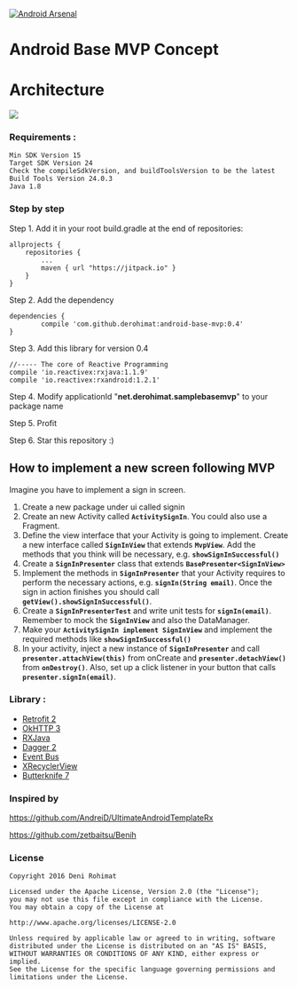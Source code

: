 [![Android Arsenal](https://img.shields.io/badge/Android%20Arsenal-Android%20Base%20MVP%20Concept-blue.svg?style=flat)](https://android-arsenal.com/details/1/4213)

# Android Base MVP Concept

# Architecture
<img src="https://github.com/derohimat/android-base-mvp/blob/master/architecture_diagram.png">

### Requirements :
	Min SDK Version 15
	Target SDK Version 24
	Check the compileSdkVersion, and buildToolsVersion to be the latest
	Build Tools Version 24.0.3
	Java 1.8

### Step by step

Step 1. Add it in your root build.gradle at the end of repositories:

	allprojects {
		repositories {
			...
			maven { url "https://jitpack.io" }
		}
	}

Step 2. Add the dependency

	dependencies {
	        compile 'com.github.derohimat:android-base-mvp:0.4'
	}

Step 3. Add this library for version 0.4

	//----- The core of Reactive Programming
    compile 'io.reactivex:rxjava:1.1.9'
    compile 'io.reactivex:rxandroid:1.2.1'

Step 4. Modify applicationId "**net.derohimat.samplebasemvp**" to your package name

Step 5. Profit

Step 6. Star this repository :)

## How to implement a new screen following MVP

Imagine you have to implement a sign in screen.

1. Create a new package under ui called signin
2. Create an new Activity called **```ActivitySignIn```**. You could also use a Fragment.
3. Define the view interface that your Activity is going to implement. Create a new interface called **```SignInView```** that extends **```MvpView```**. Add the methods that you think will be necessary, e.g. **```showSignInSuccessful()```**
4. Create a **```SignInPresenter```** class that extends **```BasePresenter<SignInView>```**
5. Implement the methods in **```SignInPresenter```** that your Activity requires to perform the necessary actions, e.g. **```signIn(String email)```**. Once the sign in action finishes you should call **```getView().showSignInSuccessful()```**.
6. Create a **```SignInPresenterTest```** and write unit tests for **```signIn(email)```**. Remember to mock the **```SignInView```** and also the DataManager.
7. Make your **```ActivitySignIn implement SignInView```** and implement the required methods like **```showSignInSuccessful()```**
8. In your activity, inject a new instance of **```SignInPresenter```** and call **```presenter.attachView(this)```** from onCreate and **```presenter.detachView()```** from **```onDestroy()```**. Also, set up a click listener in your button that calls **```presenter.signIn(email)```**.

### Library :
  - [Retrofit 2](http://square.github.io/retrofit/)
  - [OkHTTP 3](http://square.github.io/okhttp/)
  - [RXJava](https://github.com/ReactiveX/RxJava)
  - [Dagger 2](http://google.github.io/dagger/)
  - [Event Bus](https://github.com/greenrobot/EventBus)
  - [XRecyclerView](https://github.com/jianghejie/XRecyclerView)
  - [Butterknife 7](https://github.com/JakeWharton/butterknife)


### Inspired by

https://github.com/AndreiD/UltimateAndroidTemplateRx

https://github.com/zetbaitsu/Benih


### License
    Copyright 2016 Deni Rohimat
    
    Licensed under the Apache License, Version 2.0 (the "License");
    you may not use this file except in compliance with the License.
    You may obtain a copy of the License at

    http://www.apache.org/licenses/LICENSE-2.0
    
    Unless required by applicable law or agreed to in writing, software
    distributed under the License is distributed on an "AS IS" BASIS,
    WITHOUT WARRANTIES OR CONDITIONS OF ANY KIND, either express or implied.
    See the License for the specific language governing permissions and
    limitations under the License.
